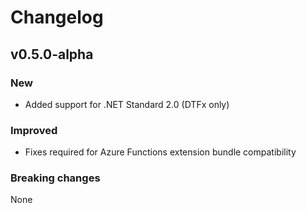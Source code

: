 # Changelog

## v0.5.0-alpha

### New

* Added support for .NET Standard 2.0 (DTFx only)

### Improved

* Fixes required for Azure Functions extension bundle compatibility

### Breaking changes

None

